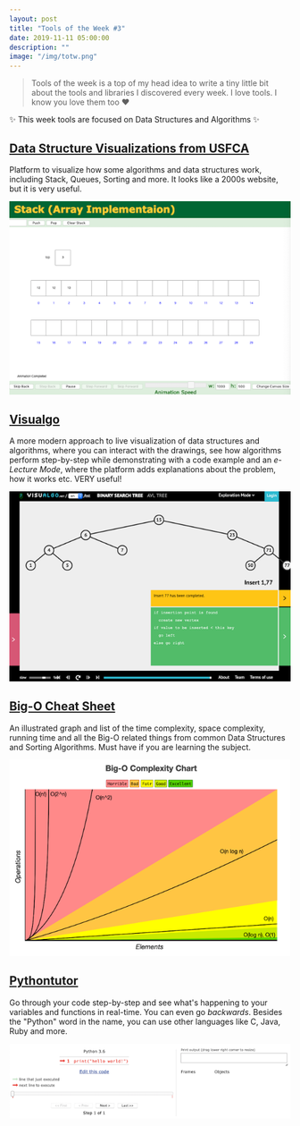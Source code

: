 ```yaml
---
layout: post
title: "Tools of the Week #3"
date: 2019-11-11 05:00:00
description: ""
image: "/img/totw.png"
---
```


> Tools of the week is a top of my head idea to write a tiny little bit about the tools and libraries I discovered every week. I love tools. I know you love them too ❤️

✨ This week tools are focused on Data Structures and Algorithms ✨

## [Data Structure Visualizations from USFCA](https://www.cs.usfca.edu/~galles/visualization/Algorithms.html)
Platform to visualize how some algorithms and data structures work, including Stack, Queues, Sorting and more. It looks like a 2000s website, but it is very useful.

![](/img/dsv_usfca.png)

## [Visualgo](https://visualgo.net)
A more modern approach to live visualization of data structures and algorithms, where you can interact with the drawings, see how algorithms perform step-by-step while demonstrating with a code example and an _e-Lecture Mode_, where the platform adds explanations about the problem, how it works etc. VERY useful! 

![](/img/visualgo.png)

## [Big-O Cheat Sheet](https://www.bigocheatsheet.com/)
An illustrated graph and list of the time complexity, space complexity, running time and all the Big-O related things from common Data Structures and Sorting Algorithms. Must have if you are learning the subject.

![](/img/bigocheatsheet.png)

## [Pythontutor](http://www.pythontutor.com/)
Go through your code step-by-step and see what's happening to your variables and functions in real-time. You can even go _backwards_. Besides the "Python" word in the name, you can use other languages like C, Java, Ruby and more.

![](/img/pythontutor.png)